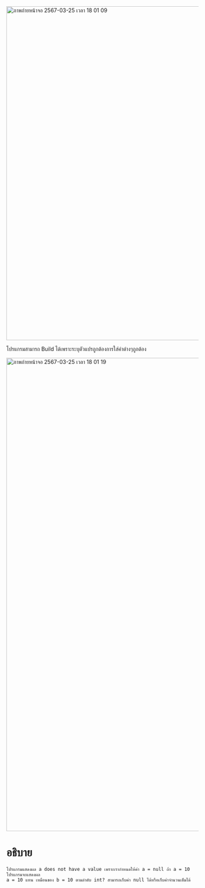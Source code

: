 <img width="875" alt="ภาพถ่ายหน้าจอ 2567-03-25 เวลา 18 01 09" src="https://github.com/omelaweng/03376836-OOP-2566-Lab-04/assets/144561325/e440cacb-6d47-4342-9949-985792b97a4e">

โปรแกรมสามารถ Build ได้เพราะระบุตัวแปรถูกต้องการใส่ค่าต่างๆถูกต้อง

<img width="1240" alt="ภาพถ่ายหน้าจอ 2567-03-25 เวลา 18 01 19" src="https://github.com/omelaweng/03376836-OOP-2566-Lab-04/assets/144561325/3fd4b2a1-5abf-4ddd-bbc6-5f55855feda7">

# อธิบาย #
```
โปรแกรมแสดงผล a does not have a value เพราะเรากำหนดให้ค่า a = null ถ้า a = 10 โปรแกรมจะแสดงผล
a = 10 แทน เหมือนของ b = 10 ตามลำดับ int? สามารถเก็บค่า null ได้หรือเก็บค่าจำนวนเต็มได้
